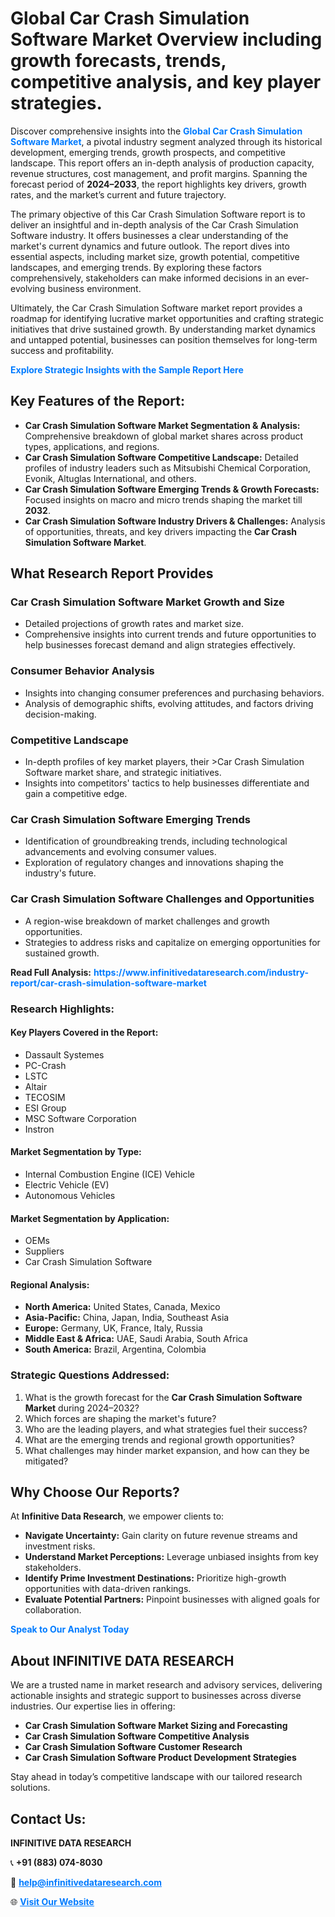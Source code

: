 <h1>Global Car Crash Simulation Software Market Overview including growth forecasts, trends, competitive analysis, and key player strategies.</h1>
<p>
Discover comprehensive insights into the 
<a href="https://www.infinitivedataresearch.com/industry-report/car-crash-simulation-software-market" rel="dofollow" style="color: #007BFF; text-decoration: none;"><strong>Global Car Crash Simulation Software Market</strong></a>, a pivotal industry segment analyzed through its historical development, emerging trends, growth prospects, and competitive landscape. This report offers an in-depth analysis of production capacity, revenue structures, cost management, and profit margins. Spanning the forecast period of <strong>2024–2033</strong>, the report highlights key drivers, growth rates, and the market’s current and future trajectory.
</p>
<p>
The primary objective of this Car Crash Simulation Software report is to deliver an insightful and in-depth analysis of the Car Crash Simulation Software industry. It offers businesses a clear understanding of the market's current dynamics and future outlook. The report dives into essential aspects, including market size, growth potential, competitive landscapes, and emerging trends. By exploring these factors comprehensively, stakeholders can make informed decisions in an ever-evolving business environment.
</p>
<p>
Ultimately, the Car Crash Simulation Software market report provides a roadmap for identifying lucrative market opportunities and crafting strategic initiatives that drive sustained growth. By understanding market dynamics and untapped potential, businesses can position themselves for long-term success and profitability.
</p>
<p>
<a href="https://www.infinitivedataresearch.com/request-sample/reportId=111018" style="color: #007BFF; text-decoration: none;"><strong>Explore Strategic Insights with the Sample Report Here</strong></a>
</p>

<h2>Key Features of the Report:</h2>
<ul>
<li><strong>Car Crash Simulation Software Market Segmentation & Analysis:</strong> Comprehensive breakdown of global market shares across product types, applications, and regions.</li>
<li><strong>Car Crash Simulation Software Competitive Landscape:</strong> Detailed profiles of industry leaders such as Mitsubishi Chemical Corporation, Evonik, Altuglas International, and others.</li>
<li><strong>Car Crash Simulation Software Emerging Trends & Growth Forecasts:</strong> Focused insights on macro and micro trends shaping the market till <strong>2032</strong>.</li>
<li><strong>Car Crash Simulation Software Industry Drivers & Challenges:</strong> Analysis of opportunities, threats, and key drivers impacting the <strong>Car Crash Simulation Software Market</strong>.</li>
</ul>

<h2>What Research Report Provides</h2>
<h3>Car Crash Simulation Software Market Growth and Size</h3>
<ul>
<li>Detailed projections of growth rates and market size.</li>
<li>Comprehensive insights into current trends and future opportunities to help businesses forecast demand and align strategies effectively.</li>
</ul>

<h3>Consumer Behavior Analysis</h3>
<ul>
<li>Insights into changing consumer preferences and purchasing behaviors.</li>
<li>Analysis of demographic shifts, evolving attitudes, and factors driving decision-making.</li>
</ul>

<h3>Competitive Landscape</h3>
<ul>
<li>In-depth profiles of key market players, their >Car Crash Simulation Software market share, and strategic initiatives.</li>
<li>Insights into competitors' tactics to help businesses differentiate and gain a competitive edge.</li>
</ul>

<h3>Car Crash Simulation Software Emerging Trends</h3>
<ul>
<li>Identification of groundbreaking trends, including technological advancements and evolving consumer values.</li>
<li>Exploration of regulatory changes and innovations shaping the industry's future.</li>
</ul>

<h3>Car Crash Simulation Software Challenges and Opportunities</h3>
<ul>
<li>A region-wise breakdown of market challenges and growth opportunities.</li>
<li>Strategies to address risks and capitalize on emerging opportunities for sustained growth.</li>
</ul>
<p><strong>Read Full Analysis:</strong> <a href="https://www.infinitivedataresearch.com/industry-report/car-crash-simulation-software-market" rel="dofollow" style="color: #007BFF; text-decoration: none;"><strong>https://www.infinitivedataresearch.com/industry-report/car-crash-simulation-software-market</strong></a></p>
<h3>Research Highlights:</h3>
<h4>Key Players Covered in the Report:</h4>
<ul><li>Dassault Systemes</li><li>PC-Crash</li><li>LSTC</li><li>Altair</li><li>TECOSIM</li><li>ESI Group</li><li>MSC Software Corporation</li><li>Instron</li></ul>
<h4>Market Segmentation by Type:</h4>
<ul><li>Internal Combustion Engine (ICE) Vehicle</li><li>Electric Vehicle (EV)</li><li>Autonomous Vehicles</li></ul>
<h4>Market Segmentation by Application:</h4>
<ul><li>OEMs</li><li>Suppliers</li><li>Car Crash Simulation Software</li></ul>

<h4>Regional Analysis:</h4>
<ul>
<li><strong>North America:</strong> United States, Canada, Mexico</li>
<li><strong>Asia-Pacific:</strong> China, Japan, India, Southeast Asia</li>
<li><strong>Europe:</strong> Germany, UK, France, Italy, Russia</li>
<li><strong>Middle East & Africa:</strong> UAE, Saudi Arabia, South Africa</li>
<li><strong>South America:</strong> Brazil, Argentina, Colombia</li>
</ul>

<h3>Strategic Questions Addressed:</h3>
<ol>
<li>What is the growth forecast for the <strong>Car Crash Simulation Software Market</strong> during 2024–2032?</li>
<li>Which forces are shaping the market's future?</li>
<li>Who are the leading players, and what strategies fuel their success?</li>
<li>What are the emerging trends and regional growth opportunities?</li>
<li>What challenges may hinder market expansion, and how can they be mitigated?</li>
</ol>

<h2>Why Choose Our Reports?</h2>
<p>At <strong>Infinitive Data Research</strong>, we empower clients to:</p>
<ul>
<li><strong>Navigate Uncertainty:</strong> Gain clarity on future revenue streams and investment risks.</li>
<li><strong>Understand Market Perceptions:</strong> Leverage unbiased insights from key stakeholders.</li>
<li><strong>Identify Prime Investment Destinations:</strong> Prioritize high-growth opportunities with data-driven rankings.</li>
<li><strong>Evaluate Potential Partners:</strong> Pinpoint businesses with aligned goals for collaboration.</li>
</ul>
<p><a href="https://www.infinitivedataresearch.com/industry-report/car-crash-simulation-software-market" rel="dofollow" style="color: #007BFF; text-decoration: none;"><strong>Speak to Our Analyst Today</strong></a></p>

<h2>About INFINITIVE DATA RESEARCH</h2>
<p>We are a trusted name in market research and advisory services, delivering actionable insights and strategic support to businesses across diverse industries. Our expertise lies in offering:</p>
<ul>
<li><strong>Car Crash Simulation Software Market Sizing and Forecasting</strong></li>
<li><strong>Car Crash Simulation Software Competitive Analysis</strong></li>
<li><strong>Car Crash Simulation Software Customer Research</strong></li>
<li><strong>Car Crash Simulation Software Product Development Strategies</strong></li>
</ul>
<p>Stay ahead in today’s competitive landscape with our tailored research solutions.</p>

<h2>Contact Us:</h2>
<p><strong>INFINITIVE DATA RESEARCH</strong></p>
<p>📞 <strong>+91 (883) 074-8030</strong></p>
<p>📧 <strong><a href="mailto:help@infinitivedataresearch.com" style="color: #007BFF;">help@infinitivedataresearch.com</a></strong></p>
<p>🌐 <strong><a href="https://www.infinitivedataresearch.com" rel="dofollow" style="color: #007BFF;">Visit Our Website</a></strong></p>